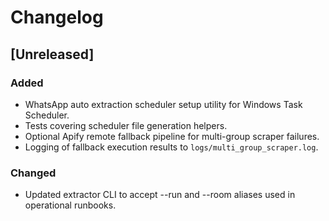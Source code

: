 # Changelog

## [Unreleased]
### Added
- WhatsApp auto extraction scheduler setup utility for Windows Task Scheduler.
- Tests covering scheduler file generation helpers.
- Optional Apify remote fallback pipeline for multi-group scraper failures.
- Logging of fallback execution results to `logs/multi_group_scraper.log`.

### Changed
- Updated extractor CLI to accept --run and --room aliases used in operational runbooks.
